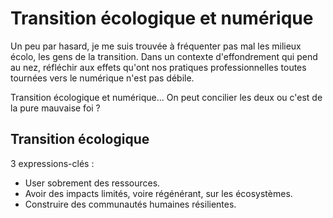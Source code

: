 # Transition écologique et numérique

Un peu par hasard, je me suis trouvée à fréquenter pas mal les milieux écolo, les gens de la transition. Dans un contexte d'effondrement qui pend au nez, réfléchir aux effets qu'ont nos pratiques professionnelles toutes tournées vers le numérique n'est pas débile.

Transition écologique et numérique... On peut concilier les deux ou c'est de la pure mauvaise foi ?


## Transition écologique

3 expressions-clés :
- User sobrement des ressources.
- Avoir des impacts limités, voire régénérant, sur les écosystèmes.
- Construire des communautés humaines résilientes.
